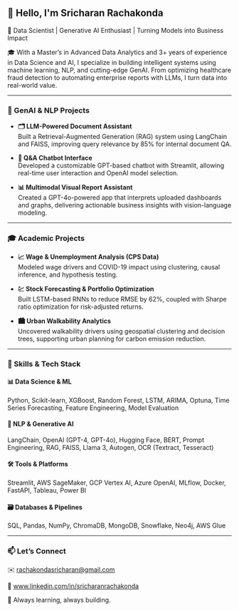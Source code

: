 ## 👋 Hello, I'm Sricharan Rachakonda

🚀 Data Scientist | Generative AI Enthusiast | Turning Models into Business Impact

🎓 With a Master’s in Advanced Data Analytics and 3+ years of experience in Data Science and AI, I specialize in building intelligent systems using machine learning, NLP, and cutting-edge GenAI. From optimizing healthcare fraud detection to automating enterprise reports with LLMs, I turn data into real-world value.

---

### 🧠 GenAI & NLP Projects
- **🗂️ LLM-Powered Document Assistant**  
  Built a Retrieval-Augmented Generation (RAG) system using LangChain and FAISS, improving query relevance by 85% for internal document QA.

- **🤖 Q&A Chatbot Interface**  
  Developed a customizable GPT-based chatbot with Streamlit, allowing real-time user interaction and OpenAI model selection.

- **📊 Multimodal Visual Report Assistant**  
  Created a GPT-4o-powered app that interprets uploaded dashboards and graphs, delivering actionable business insights with vision-language modeling.

---

### 🎓 Academic Projects
- **📈 Wage & Unemployment Analysis (CPS Data)**  
  Modeled wage drivers and COVID-19 impact using clustering, causal inference, and hypothesis testing.

- **💹 Stock Forecasting & Portfolio Optimization**  
  Built LSTM-based RNNs to reduce RMSE by 62%, coupled with Sharpe ratio optimization for risk-adjusted returns.

- **🏙️ Urban Walkability Analytics**  
  Uncovered walkability drivers using geospatial clustering and decision trees, supporting urban planning for carbon emission reduction.

---

### 🧰 Skills & Tech Stack

#### 📊 Data Science & ML
Python, Scikit-learn, XGBoost, Random Forest, LSTM, ARIMA, Optuna, Time Series Forecasting, Feature Engineering, Model Evaluation

#### 🤖 NLP & Generative AI
LangChain, OpenAI (GPT-4, GPT-4o), Hugging Face, BERT, Prompt Engineering, RAG, FAISS, Llama 3, Autogen, OCR (Textract, Tesseract)

#### 🛠️ Tools & Platforms
Streamlit, AWS SageMaker, GCP Vertex AI, Azure OpenAI, MLflow, Docker, FastAPI, Tableau, Power BI

#### 🗃️ Databases & Pipelines
SQL, Pandas, NumPy, ChromaDB, MongoDB, Snowflake, Neo4j, AWS Glue

---

### 📫 Let’s Connect  
✉️ rachakondasricharan@gmail.com

🔗 www.linkedin.com/in/sricharanrachakonda

🧠 Always learning, always building.

